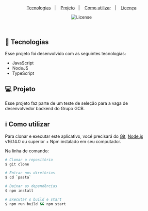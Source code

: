 <h1 align="center">
  <p title="Teste1" width="220px" />
</h1>

<p align="center">
  <a href="#-tecnologias">Tecnologias</a>&nbsp;&nbsp;&nbsp;|&nbsp;&nbsp;&nbsp;
  <a href="#-projeto">Projeto</a>&nbsp;&nbsp;&nbsp;|&nbsp;&nbsp;&nbsp;
  <a href="#information_source-como-utilizar">Como utilizar</a>&nbsp;&nbsp;&nbsp;|&nbsp;&nbsp;&nbsp;  
  <a href="#memo-licença">Licença</a>
</p>

<p align="center">
 <img alt="License" src="https://img.shields.io/static/v1?label=license&message=MIT&color=49AA26&labelColor=000000">
</p>

<br>

## 🚀 Tecnologias

Esse projeto foi desenvolvido com as seguintes tecnologias:

- JavaScript
- NodeJS
- TypeScript

## 💻 Projeto

Esse projeto faz parte de um teste de seleção para a vaga de desenvolvedor backend do Grupo GCB.

## :information_source: Como utilizar

Para clonar e executar este aplicativo, você precisará do [Git](https://git-scm.com/), [Node.js](https://nodejs.org/en/) v16.14.0 ou superior + Npm instalado em seu computador.

Na linha de comando:

```bash
# Clonar o repositório
$ git clone

# Entrar nos diretórios
$ cd `pasta`

# Baixar as dependências
$ npm install

# Executar o build e start
$ npm run build && npm start
```
